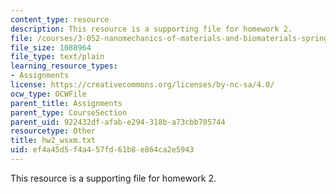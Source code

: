 ```yaml
---
content_type: resource
description: This resource is a supporting file for homework 2.
file: /courses/3-052-nanomechanics-of-materials-and-biomaterials-spring-2007/ef4a45d5f4a457fd61b8e864ca2e5943_hw2_wsxm.txt
file_size: 1088964
file_type: text/plain
learning_resource_types:
- Assignments
license: https://creativecommons.org/licenses/by-nc-sa/4.0/
ocw_type: OCWFile
parent_title: Assignments
parent_type: CourseSection
parent_uid: 922432df-afab-e294-318b-a73cbb705744
resourcetype: Other
title: hw2_wsxm.txt
uid: ef4a45d5-f4a4-57fd-61b8-e864ca2e5943
---
```

This resource is a supporting file for homework 2.